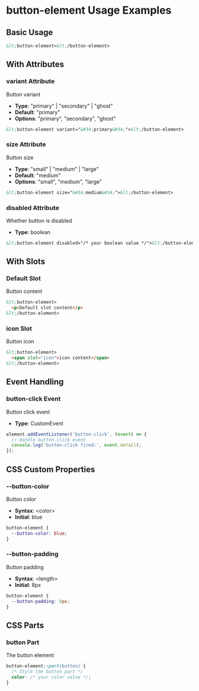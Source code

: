 # button-element Usage Examples

## Basic Usage
```html
&lt;button-element>&lt;/button-element>
```




## With Attributes

### variant Attribute
Button variant
- **Type**: &#34;primary&#34; | &#34;secondary&#34; | &#34;ghost&#34;
- **Default**: &#34;primary&#34;
- **Options**: &#34;primary&#34;, &#34;secondary&#34;, &#34;ghost&#34;

```html
&lt;button-element variant="&#34;primary&#34;">&lt;/button-element>
```

### size Attribute
Button size
- **Type**: &#34;small&#34; | &#34;medium&#34; | &#34;large&#34;
- **Default**: &#34;medium&#34;
- **Options**: &#34;small&#34;, &#34;medium&#34;, &#34;large&#34;

```html
&lt;button-element size="&#34;medium&#34;">&lt;/button-element>
```

### disabled Attribute
Whether button is disabled
- **Type**: boolean

```html
&lt;button-element disabled="/* your boolean value */">&lt;/button-element>
```




## With Slots

### Default Slot
Button content

```html
&lt;button-element>
  <p>Default slot content</p>
&lt;/button-element>
```

### icon Slot
Button icon

```html
&lt;button-element>
  <span slot="icon">icon content</span>
&lt;/button-element>
```




## Event Handling

### button-click Event
Button click event
- **Type**: CustomEvent

```javascript
element.addEventListener('button-click', (event) => {
  // Handle button-click event
  console.log('button-click fired:', event.detail);
});
```




## CSS Custom Properties

### --button-color
Button color
- **Syntax**: &lt;color&gt;
- **Initial**: blue

```css
button-element {
  --button-color: blue;
}
```

### --button-padding
Button padding
- **Syntax**: &lt;length&gt;
- **Initial**: 8px

```css
button-element {
  --button-padding: 8px;
}
```




## CSS Parts

### button Part
The button element

```css
button-element::part(button) {
  /* Style the button part */
  color: /* your color value */;
}
```



